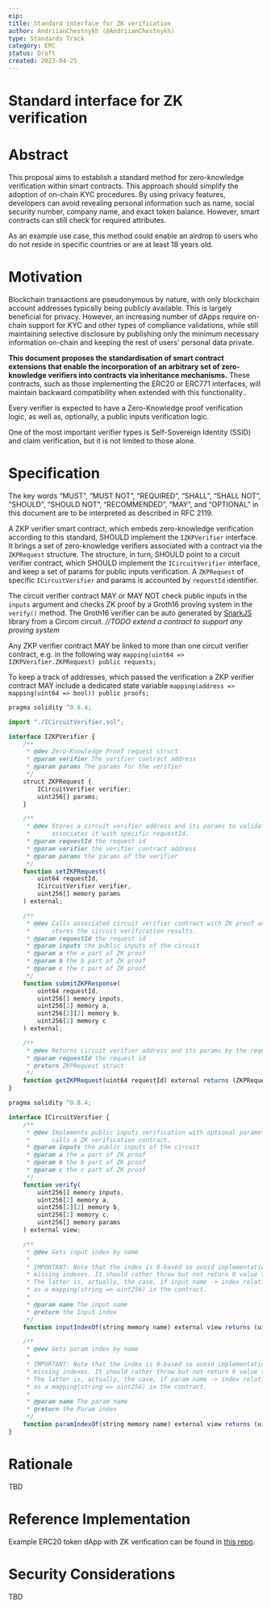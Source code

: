 ```yaml
---
eip: 
title: Standard interface for ZK verification
author: AndriianChestnykh (@AndriianChestnykh)
type: Standards Track
category: ERC
status: Draft
created: 2023-04-25
---
```


# Standard interface for ZK verification

# Abstract

This proposal aims to establish a standard method for zero-knowledge verification within smart contracts. This approach should simplify the adoption of on-chain KYC procedures. By using privacy features, developers can avoid revealing personal information such as name, social security number, company name, and exact token balance. However, smart contracts can still check for required attributes.

As an example use case, this method could enable an airdrop to users who do not reside in specific countries or are at least 18 years old.

# Motivation

Blockchain transactions are pseudonymous by nature, with only blockchain account addresses typically being publicly available. This is largely beneficial for privacy. However, an increasing number of dApps require on-chain support for KYC and other types of compliance validations, while still maintaining selective disclosure by publishing only the minimum necessary information on-chain and keeping the rest of users' personal data private.

**This document proposes the standardisation of smart contract extensions that enable the incorporation of an arbitrary set of zero-knowledge verifiers into contracts via inheritance mechanisms.** These contracts, such as those implementing the ERC20 or ERC771 interfaces, will maintain backward compatibility when extended with this functionality..

Every verifier is expected to have a Zero-Knowledge proof verification logic, as well as, optionally, a public inputs verification logic.

One of the most important verifier types is Self-Sovereign Identity (SSID) and claim verification, but it is not limited to those alone.

# Specification

The key words “MUST”, “MUST NOT”, “REQUIRED”, “SHALL”, “SHALL NOT”, “SHOULD”, “SHOULD NOT”, “RECOMMENDED”, “MAY”, and “OPTIONAL” in this document are to be interpreted as described in RFC 2119.

A ZKP verifier smart contract, which embeds zero-knowledge verification according to this standard, SHOULD implement the `IZKPVerifier` interface. It brings a set of zero-knowledge verifiers associated with a contract via the `ZKPRequest` structure. The structure, in turn, SHOULD point to a circuit verifier contract, which SHOULD implement the `ICircuitVerifier` interface, and keep a set of params for public inputs verification. A `ZKPRequest` of specific `ICircuitVerifier`  and params is accounted by `requestId` identifier.

The circuit verifier contract MAY or MAY NOT check public inputs in the `inputs` argument and checks ZK proof by a Groth16 proving system in the `verify()` method. The Groth16 verifier can be auto generated by [SnarkJS](https://github.com/iden3/snarkjs) library from a Circom circuit.  *//TODO extend a contract to support any proving system*

Any ZKP verifier contract MAY be linked to more than one circuit verifier contract, e.g. in the following way `mapping(uint64 => IZKPVerifier.ZKPRequest) public requests;`

To keep a track of addresses, which passed the verification a ZKP verifier contract MAY include a dedicated state variable `mapping(address => mapping(uint64 => bool)) public proofs;`

```jsx
pragma solidity ^0.8.4;

import "./ICircuitVerifier.sol";

interface IZKPVerifier {
    /**
     * @dev Zero-Knowledge Proof request struct
     * @param verifier The verifier contract address
     * @param params The params for the verifier
     */
    struct ZKPRequest {
        ICircuitVerifier verifier;
        uint256[] params;
    }

    /**
     * @dev Stores a circuit verifier address and its params to validate public inputs,
     *      associates it with specific requestId.
     * @param requestId the request id
     * @param verifier the verifier contract address
     * @param params the params of the verifier
     */
    function setZKPRequest(
        uint64 requestId,
        ICircuitVerifier verifier,
        uint256[] memory params
    ) external;

    /**
     * @dev Calls associated circuit verifier contract with ZK proof and public inputs,
     *      stores the circuit verification results.
     * @param requestId the request id
     * @param inputs the public inputs of the circuit
     * @param a the a part of ZK proof
     * @param b the b part of ZK proof
     * @param c the c part of ZK proof
     */
    function submitZKPResponse(
        uint64 requestId,
        uint256[] memory inputs,
        uint256[2] memory a,
        uint256[2][2] memory b,
        uint256[2] memory c
    ) external;

    /**
     * @dev Returns circuit verifier address and its params by the requestId
     * @param requestId the request id
     * @return ZKPRequest struct
     */
    function getZKPRequest(uint64 requestId) external returns (ZKPRequest memory);
}
```

```jsx
pragma solidity ^0.8.4;

interface ICircuitVerifier {
    /**
     * @dev Implements public inputs verification with optional parametrisation by params (if not empty),
     *      calls a ZK verification contract.
     * @param inputs the public inputs of the circuit
     * @param a the a part of ZK proof
     * @param b the b part of ZK proof
     * @param c the c part of ZK proof
     */
    function verify(
        uint256[] memory inputs,
        uint256[2] memory a,
        uint256[2][2] memory b,
        uint256[2] memory c,
        uint256[] memory params
    ) external view;

    /**
     * @dev Gets input index by name
     *
     * IMPORTANT: Note that the index is 0-based so avoid implementation mistakes for
     * missing indexes. It should rather throw but not return 0 value then.
     * The latter is, actually, the case, if input name -> index relation is implemented
     * as a mapping(string => uint256) in the contract.
     *
     * @param name The input name
     * @return the Input index
     */
    function inputIndexOf(string memory name) external view returns (uint256);

    /**
     * @dev Gets param index by name
     *
     * IMPORTANT: Note that the index is 0-based so avoid implementation mistakes for
     * missing indexes. It should rather throw but not return 0 value then.
     * The latter is, actually, the case, if param name -> index relation is implemented
     * as a mapping(string => uint256) in the contract.
     *
     * @param name The param name
     * @return the Param index
     */
    function paramIndexOf(string memory name) external view returns (uint256);
}
```

# Rationale

TBD

# Reference Implementation

Example ERC20 token dApp with ZK verification can be found in [this repo](https://github.com/0xPolygonID/erc-zk-verif-example).

# Security Considerations

TBD
